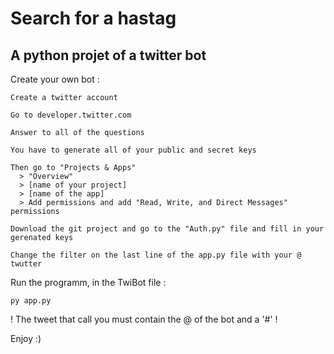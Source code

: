 # Search for a hastag
## A python projet of a twitter bot

Create your own bot :
```
Create a twitter account
```
```
Go to developer.twitter.com
```
```
Answer to all of the questions
```
```
You have to generate all of your public and secret keys
```
```
Then go to "Projects & Apps" 
  > "Overview" 
  > [name of your project] 
  > [name of the app] 
  > Add permissions and add "Read, Write, and Direct Messages" permissions
```
```
Download the git project and go to the "Auth.py" file and fill in your gerenated keys
```
```
Change the filter on the last line of the app.py file with your @ twutter
```
Run the programm, in the TwiBot file :
```
py app.py
```

! The tweet that call you must contain the @ of the bot and a '#' !

Enjoy :)

